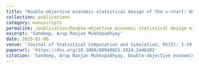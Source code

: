 ```yaml
---
title: "Double-objective economic statistical design of the u-chart: NSGA II approach."
collection: publications
category: manuscripts
permalink: /publication/Double-objective economic statistical design of the u-chart
excerpt: 'Sandeep, Arup Ranjan Mukhopadhyay'
date: 2025-01-06
venue: 'Journal of Statistical Computation and Simulation, 95(5): 1-19'
paperurl: 'https://doi.org/10.1080/00949655.2024.2446382'
citation: 'Sandeep, Arup Ranjan Mukhopadhyay. Double-objective economic statistical design of the u-chart: NSGA II approach. Journal of Statistical Computation and Simulation, 95(3): 1-19, 2025.'
---
```

